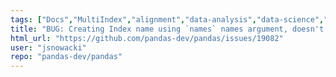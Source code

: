 ```yaml
---
tags: ["Docs","MultiIndex","alignment","data-analysis","data-science","flexible","pandas","python"]
title: "BUG: Creating Index name using `names` names argument, doesn't set index name"
html_url: "https://github.com/pandas-dev/pandas/issues/19082"
user: "jsnowacki"
repo: "pandas-dev/pandas"
---
```


